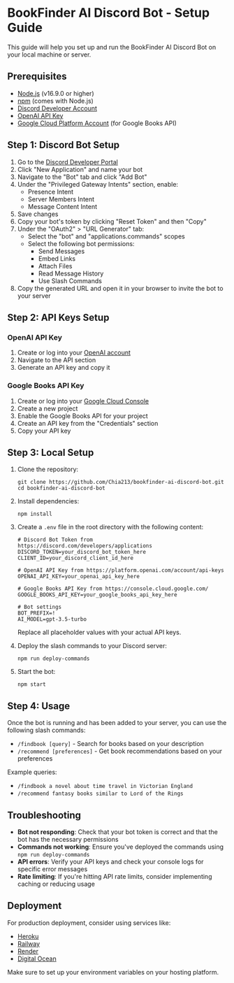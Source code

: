 # BookFinder AI Discord Bot - Setup Guide

This guide will help you set up and run the BookFinder AI Discord Bot on your local machine or server.

## Prerequisites

- [Node.js](https://nodejs.org/) (v16.9.0 or higher)
- [npm](https://www.npmjs.com/) (comes with Node.js)
- [Discord Developer Account](https://discord.com/developers/applications)
- [OpenAI API Key](https://platform.openai.com/)
- [Google Cloud Platform Account](https://console.cloud.google.com/) (for Google Books API)

## Step 1: Discord Bot Setup

1. Go to the [Discord Developer Portal](https://discord.com/developers/applications)
2. Click "New Application" and name your bot
3. Navigate to the "Bot" tab and click "Add Bot"
4. Under the "Privileged Gateway Intents" section, enable:
   - Presence Intent
   - Server Members Intent
   - Message Content Intent
5. Save changes
6. Copy your bot's token by clicking "Reset Token" and then "Copy"
7. Under the "OAuth2" > "URL Generator" tab:
   - Select the "bot" and "applications.commands" scopes
   - Select the following bot permissions:
     - Send Messages
     - Embed Links
     - Attach Files
     - Read Message History
     - Use Slash Commands
8. Copy the generated URL and open it in your browser to invite the bot to your server

## Step 2: API Keys Setup

### OpenAI API Key
1. Create or log into your [OpenAI account](https://platform.openai.com/)
2. Navigate to the API section
3. Generate an API key and copy it

### Google Books API Key
1. Create or log into your [Google Cloud Console](https://console.cloud.google.com/)
2. Create a new project
3. Enable the Google Books API for your project
4. Create an API key from the "Credentials" section
5. Copy your API key

## Step 3: Local Setup

1. Clone the repository:
   ```
   git clone https://github.com/Chia213/bookfinder-ai-discord-bot.git
   cd bookfinder-ai-discord-bot
   ```

2. Install dependencies:
   ```
   npm install
   ```

3. Create a `.env` file in the root directory with the following content:
   ```
   # Discord Bot Token from https://discord.com/developers/applications
   DISCORD_TOKEN=your_discord_bot_token_here
   CLIENT_ID=your_discord_client_id_here

   # OpenAI API Key from https://platform.openai.com/account/api-keys
   OPENAI_API_KEY=your_openai_api_key_here

   # Google Books API Key from https://console.cloud.google.com/
   GOOGLE_BOOKS_API_KEY=your_google_books_api_key_here

   # Bot settings
   BOT_PREFIX=!
   AI_MODEL=gpt-3.5-turbo
   ```
   Replace all placeholder values with your actual API keys.

4. Deploy the slash commands to your Discord server:
   ```
   npm run deploy-commands
   ```

5. Start the bot:
   ```
   npm start
   ```

## Step 4: Usage

Once the bot is running and has been added to your server, you can use the following slash commands:

- `/findbook [query]` - Search for books based on your description
- `/recommend [preferences]` - Get book recommendations based on your preferences

Example queries:
- `/findbook a novel about time travel in Victorian England`
- `/recommend fantasy books similar to Lord of the Rings`

## Troubleshooting

- **Bot not responding**: Check that your bot token is correct and that the bot has the necessary permissions
- **Commands not working**: Ensure you've deployed the commands using `npm run deploy-commands`
- **API errors**: Verify your API keys and check your console logs for specific error messages
- **Rate limiting**: If you're hitting API rate limits, consider implementing caching or reducing usage

## Deployment

For production deployment, consider using services like:
- [Heroku](https://www.heroku.com/)
- [Railway](https://railway.app/)
- [Render](https://render.com/)
- [Digital Ocean](https://www.digitalocean.com/)

Make sure to set up your environment variables on your hosting platform. 